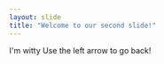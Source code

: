 ```yaml
---
layout: slide
title: "Welcome to our second slide!"
---
```

I'm witty 
Use the left arrow to go back!
